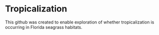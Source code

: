 # Tropicalization
This github was created to enable exploration of whether tropicalization is occurring in Florida seagrass habitats. 
